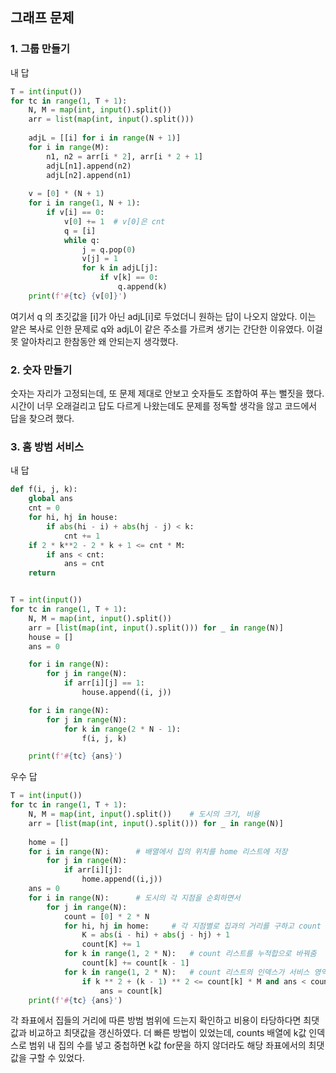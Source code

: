 ## 그래프 문제

### 1. 그룹 만들기

내 답

```python
T = int(input())
for tc in range(1, T + 1):
    N, M = map(int, input().split())
    arr = list(map(int, input().split()))
 
    adjL = [[i] for i in range(N + 1)]
    for i in range(M):
        n1, n2 = arr[i * 2], arr[i * 2 + 1]
        adjL[n1].append(n2)
        adjL[n2].append(n1)
 
    v = [0] * (N + 1)
    for i in range(1, N + 1):
        if v[i] == 0:
            v[0] += 1  # v[0]은 cnt
            q = [i]
            while q:
                j = q.pop(0)
                v[j] = 1
                for k in adjL[j]:
                    if v[k] == 0:
                        q.append(k)
    print(f'#{tc} {v[0]}')
```

여기서 q 의 초깃값을 [i]가 아닌 adjL[i]로 두었더니 원하는 답이 나오지 않았다. 이는 얕은 복사로 인한 문제로 q와 adjL이 같은 주소를 가르켜 생기는 간단한 이유였다. 이걸 못 알아차리고 한참동안 왜 안되는지 생각했다.



### 2. 숫자 만들기

숫자는 자리가 고정되는데, 또 문제 제대로 안보고 숫자들도 조합하여 푸는 뻘짓을 했다. 시간이 너무 오래걸리고 답도 다르게 나왔는데도 문제를 정독할 생각을 않고 코드에서 답을 찾으려 했다.



### 3. 홈 방범 서비스

내 답

```python
def f(i, j, k):
    global ans
    cnt = 0
    for hi, hj in house:
        if abs(hi - i) + abs(hj - j) < k:
            cnt += 1
    if 2 * k**2 - 2 * k + 1 <= cnt * M:
        if ans < cnt:
            ans = cnt
    return


T = int(input())
for tc in range(1, T + 1):
    N, M = map(int, input().split())
    arr = [list(map(int, input().split())) for _ in range(N)]
    house = []
    ans = 0

    for i in range(N):
        for j in range(N):
            if arr[i][j] == 1:
                house.append((i, j))

    for i in range(N):
        for j in range(N):
            for k in range(2 * N - 1):
                f(i, j, k)

    print(f'#{tc} {ans}')
```

우수 답

```python
T = int(input())
for tc in range(1, T + 1):
    N, M = map(int, input().split())    # 도시의 크기, 비용
    arr = [list(map(int, input().split())) for _ in range(N)]
 
    home = []
    for i in range(N):      # 배열에서 집의 위치를 home 리스트에 저장
        for j in range(N):
            if arr[i][j]:
                home.append((i,j))
    ans = 0
    for i in range(N):      # 도시의 각 지점을 순회하면서 
        for j in range(N):
            count = [0] * 2 * N
            for hi, hj in home:     # 각 지점별로 집과의 거리를 구하고 count 리스트에 같은 거리의 집 수를 저장
                K = abs(i - hi) + abs(j - hj) + 1
                count[K] += 1
            for k in range(1, 2 * N):   # count 리스트를 누적합으로 바꿔줌
                count[k] += count[k - 1]
            for k in range(1, 2 * N):   # count 리스트의 인덱스가 서비스 영역 K이고, 값이 서비스 영역에 있는 집의 수
                if k ** 2 + (k - 1) ** 2 <= count[k] * M and ans < count[k]:
                    ans = count[k]
    print(f'#{tc} {ans}')
```

각 좌표에서 집들의 거리에 따른 방범 범위에 드는지 확인하고 비용이 타당하다면 최댓값과 비교하고 최댓값을 갱신하였다. 더 빠른 방법이 있었는데, counts 배열에 k값 인덱스로 범위 내 집의 수를 넣고 중첩하면 k값 for문을 하지 않더라도 해당 좌표에서의 최댓값을 구할 수 있었다.